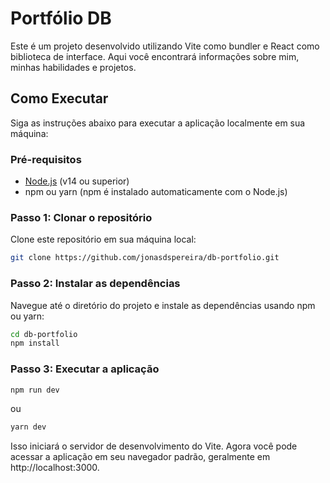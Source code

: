 # Portfólio DB

Este é um projeto desenvolvido utilizando Vite como bundler e React como biblioteca de interface. 
Aqui você encontrará informações sobre mim, minhas habilidades e projetos.

## Como Executar

Siga as instruções abaixo para executar a aplicação localmente em sua máquina:

### Pré-requisitos

- [Node.js](https://nodejs.org/) (v14 ou superior)
- npm ou yarn (npm é instalado automaticamente com o Node.js)

### Passo 1: Clonar o repositório

Clone este repositório em sua máquina local:

```bash
git clone https://github.com/jonasdspereira/db-portfolio.git
```

### Passo 2: Instalar as dependências

Navegue até o diretório do projeto e instale as dependências usando npm ou yarn:

```bash
cd db-portfolio
npm install
```

### Passo 3: Executar a aplicação

```bash
npm run dev
```

ou 

```bash
yarn dev
```

Isso iniciará o servidor de desenvolvimento do Vite. Agora você pode acessar a aplicação em seu navegador padrão, geralmente em http://localhost:3000.
